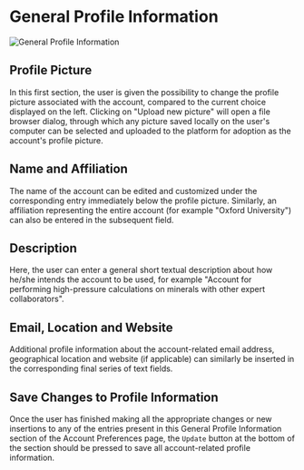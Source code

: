 # General Profile Information

![General Profile Information](../../../images/accounts/preferences-profile.png "General Profile Information")

## Profile Picture

In this first section, the user is given the possibility to change the profile picture associated with the account, compared to the current choice displayed on the left. Clicking on "Upload new picture" will open a file browser dialog, through which any picture saved locally on the user's computer can be selected and uploaded to the platform for adoption as the account's profile picture. 

## Name and Affiliation

The name of the account can be edited and customized under the corresponding entry immediately below the profile picture. Similarly, an affiliation representing the entire account (for example "Oxford University") can also be entered in the subsequent field.  

## Description

Here, the user can enter a general short textual description about how he/she intends the account to be used, for example "Account for performing high-pressure calculations on minerals with other expert collaborators". 

## Email, Location and Website

Additional profile information about the account-related email address, geographical location and website (if applicable) can similarly be inserted in the corresponding final series of text fields. 

## Save Changes to Profile Information

Once the user has finished making all the appropriate changes or new insertions to any of the entries present in this General Profile Information section of the Account Preferences page, the `Update` button at the bottom of the section should be pressed to save all account-related profile information.
